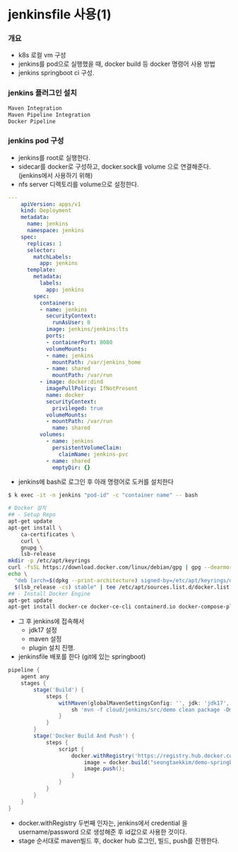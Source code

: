 # jenkinsfile 사용(1)



### 개요

- k8s 로컬 vm 구성
- jenkins를 pod으로 실행했을 때, docker build 등 docker 명령어 사용 방법
- jenkins springboot ci 구성.



### jenkins 플러그인 설치

~~~sh
Maven Integration
Maven Pipeline Integration
Docker Pipeline
~~~



### jenkins pod 구성

- jenkins를 root로 실행한다.
- sidecar를 docker로 구성하고, docker.sock를 volume 으로 연결해준다. (jenkins에서 사용하기 위해)
- nfs server 디렉토리를 volume으로 설정한다.

~~~yaml
---
    apiVersion: apps/v1
    kind: Deployment
    metadata:
      name: jenkins
      namespace: jenkins
    spec:
      replicas: 1
      selector:
        matchLabels:
          app: jenkins
      template:
        metadata:
          labels:
            app: jenkins
        spec:
          containers:
          - name: jenkins
            securityContext:
              runAsUser: 0
            image: jenkins/jenkins:lts
            ports:
            - containerPort: 8080
            volumeMounts:
            - name: jenkins
              mountPath: /var/jenkins_home
            - name: shared
              mountPath: /var/run
          - image: docker:dind
            imagePullPolicy: IfNotPresent
            name: docker
            securityContext:
              privileged: true
            volumeMounts:
            - mountPath: /var/run
              name: shared
          volumes:
            - name: jenkins
              persistentVolumeClaim:
                claimName: jenkins-pvc
            - name: shared
              emptyDir: {}
~~~

- jenkins에 bash로 로그인 후 아래 명령어로 도커를 설치한다

~~~sh
$ k exec -it -n jenkins "pod-id" -c "container name" -- bash
~~~

~~~sh
# Docker 설치
## - Setup Repo
apt-get update
apt-get install \
    ca-certificates \
    curl \
    gnupg \
    lsb-release
mkdir -p /etc/apt/keyrings
curl -fsSL https://download.docker.com/linux/debian/gpg | gpg --dearmor -o /etc/apt/keyrings/docker.gpg
echo \
  "deb [arch=$(dpkg --print-architecture) signed-by=/etc/apt/keyrings/docker.gpg] https://download.docker.com/linux/debian \
  $(lsb_release -cs) stable" | tee /etc/apt/sources.list.d/docker.list > /dev/null
## - Install Docker Engine
apt-get update
apt-get install docker-ce docker-ce-cli containerd.io docker-compose-plugin -y
~~~

- 그 후 jenkins에 접속해서
  - jdk17 설정
  - maven 설정
  - plugin 설치 진행.
- jenkinsfile 배포를 한다 (git에 있는 springboot)

~~~groovy
pipeline {
    agent any
    stages {
        stage('Build') {
            steps {
                withMaven(globalMavenSettingsConfig: '', jdk: 'jdk17', maven: 'Maven3.9.6', mavenSettingsConfig: '', traceability: true) {
                    sh 'mvn -f cloud/jenkins/src/demo clean package -Dmaven.test.skip=true'
                }
            }
        }
        stage('Docker Build And Push') {
            steps {
                script {
                    docker.withRegistry('https://registry.hub.docker.com/', 'seongtaekkim') {
                        image = docker.build("seongtaekkim/demo-springboot:v1", "./cloud/jenkins/src/demo");
                        image.push();
                    }
                }
            }
        }
    }
}
~~~

- docker.withRegistry 두번째 인자는, jenkins에서 credential 을 username/password 으로 생성해준 후 id값으로 사용한 것이다.
- stage 순서대로 maven빌드 후, docker hub 로그인, 빌드, push를 진행한다.















